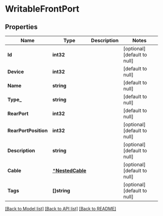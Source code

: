 # WritableFrontPort

## Properties
Name | Type | Description | Notes
------------ | ------------- | ------------- | -------------
**Id** | **int32** |  | [optional] [default to null]
**Device** | **int32** |  | [default to null]
**Name** | **string** |  | [default to null]
**Type_** | **string** |  | [default to null]
**RearPort** | **int32** |  | [default to null]
**RearPortPosition** | **int32** |  | [optional] [default to null]
**Description** | **string** |  | [optional] [default to null]
**Cable** | [***NestedCable**](NestedCable.md) |  | [optional] [default to null]
**Tags** | **[]string** |  | [optional] [default to null]

[[Back to Model list]](../README.md#documentation-for-models) [[Back to API list]](../README.md#documentation-for-api-endpoints) [[Back to README]](../README.md)


